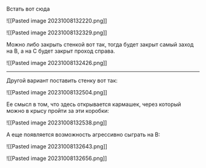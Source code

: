 Встать вот сюда

![[Pasted image 20231008132220.png]]

![[Pasted image 20231008132329.png]]

Можно либо закрыть стенкой вот так, тогда будет закрыт самый заход на B, а на C будет закрыт проход справа.

![[Pasted image 20231008132426.png]]

---
Другой вариант поставить стенку вот так:

![[Pasted image 20231008132504.png]]

Ее смысл в том, что здесь открывается кармашек, через который можно в крысу пройти за эти коробки:

![[Pasted image 20231008132538.png]]

А еще появляется возможность агрессивно сыграть на B:

![[Pasted image 20231008132643.png]]

![[Pasted image 20231008132656.png]]
